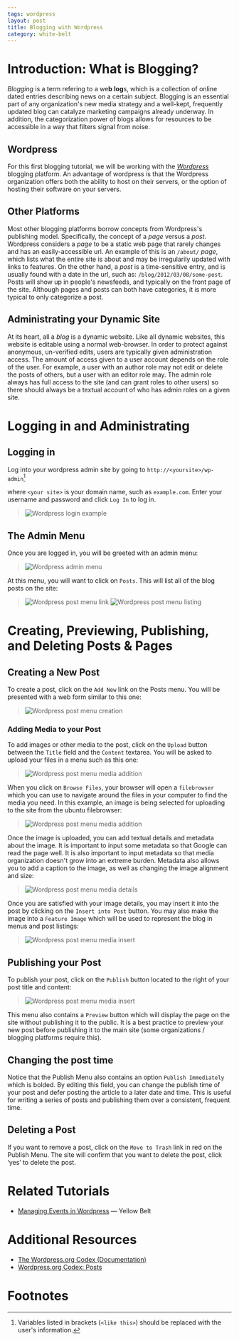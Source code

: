 ```yaml
---
tags: wordpress
layout: post
title: Blogging with Wordpress
category: white-belt
---
```


# Introduction: What is Blogging?

*Blogging* is a term refering to a we**b** **log**s, which is a collection of
online dated entries describing news on a certain subject. Blogging is an
essential part of any organization's new media strategy and a well-kept,
frequently updated blog can catalyze marketing campaigns already underway. In
addition, the categorization power of blogs allows for resources to be
accessible in a way that filters signal from noise.

## Wordpress

For this first blogging tutorial, we will be working with the
*[Wordpress](http://wordpress.org/)* blogging platform. An advantage of
wordpress is that the Wordpress organization offers both the ability to host on
their servers, or the option of hosting their software on your servers.

## Other Platforms

Most other blogging platforms borrow concepts from Wordpress's publishing
model. Specifically, the concept of a *page* versus a *post*. Wordpress
considers a *page* to be a static web page that rarely changes and has an
easily-accessible url. An example of this is an `/about/` *page*, which lists
what the entire site is about and may be irregularily updated with links to
features. On the other hand, a *post* is a time-sensitive entry, and is usually
found with a date in the url, such as: `/blog/2012/03/08/some-post`. Posts will
show up in people's newsfeeds, and typically on the front page of the site.
Although pages and posts can both have categories, it is more typical to only
categorize a post. 

## Administrating your Dynamic Site

At its heart, all a *blog* is a dynamic website. Like all dynamic websites,
this website is editable using a normal web-browser. In order to protect
against anonymous, un-verified edits, users are typically given administration
access. The amount of access given to a user account depends on the role of the
user. For example, a user with an author role may not edit or delete the posts
of others, but a user with an editor role may. The admin role always has full
access to the site (and can grant roles to other users) so there should always
be a textual account of who has admin roles on a given site.

# Logging in and Administrating

## Logging in
Log into your wordpress admin site by going to `http://<yoursite>/wp-admin`[^1]

where `<your site>` is your domain name, such as `example.com`. Enter your
username and password and click `Log In` to log in.

> ![Wordpress login example](/static/img/wordpress/wp-login.png)

## The Admin Menu

Once you are logged in, you will be greeted with an admin menu:

> ![Wordpress admin menu](/static/img/wordpress/wp-admin.png)

At this menu, you will want to click on `Posts`. This will list all of the blog
posts on the site:

> ![Wordpress post menu link](/static/img/wordpress/wp-admin-post.png)
> ![Wordpress post menu listing](/static/img/wordpress/wp-admin-post-list.png)

# Creating, Previewing, Publishing, and Deleting Posts & Pages

## Creating a New Post

To create a post, click on the `Add New` link on the Posts menu. You will be
presented with a web form similar to this one:

> ![Wordpress post menu creation](/static/img/wordpress/wp-admin-post-create.png)

### Adding Media to your Post

To add images or other media to the post, click on the `Upload` button between
the `Title` field and the `Content` textarea. You will be asked to upload your
files in a menu such as this one:

> ![Wordpress post menu media addition](/static/img/wordpress/wp-admin-post-media-up.png)

When you click on `Browse Files`, your browser will open a `filebrowser` which
you can use to navigate around the files in your computer to find the media you
need. In this example, an image is being selected for uploading to the site
from the ubuntu filebrowser:

> ![Wordpress post menu media addition](/static/img/wordpress/upload-file.png)

Once the image is uploaded, you can add textual details and metadata about the
image. It is important to input some metadata so that Google can read the page
well. It is also important to input metadata so that media organization doesn't
grow into an extreme burden. Metadata also allows you to add a caption to the
image, as well as changing the image alignment and size:

> ![Wordpress post menu media details](/static/img/wordpress/media-details.png)

Once you are satisfied with your image details, you may insert it into the post
by clicking on the `Insert into Post` button. You may also make the image into
a `Feature Image` which will be used to represent the blog in menus and post
listings:

> ![Wordpress post menu media insert](/static/img/wordpress/media-insert.png)

## Publishing your Post

To publish your post, click on the `Publish` button located to the right of
your post title and content:

> ![Wordpress post menu media insert](/static/img/wordpress/wp-admin-post-publish.png)

This menu also contains a `Preview` button which will display the page on the
site without publishing it to the public. It is a best practice to preview your
new post before publishing it to the main site (some organizations / blogging
platforms require this). 

## Changing the post time

Notice that the Publish Menu also contains an option `Publish Immediately`
which is bolded. By editing this field, you can change the publish time of your
post and defer posting the article to a later date and time. This is useful for
writing a series of posts and publishing them over a consistent, frequent time.

## Deleting a Post

If you want to remove a post, click on the `Move to Trash` link in red on the
Publish Menu. The site will confirm that you want to delete the post, click
‘yes’ to delete the post.

# Related Tutorials

* [Managing Events in Wordpress](/yellow-belt/2012/03/07/wordpress-events/) —
Yellow Belt

# Additional Resources

* [The Wordpress.org Codex (Documentation)](http://codex.wordpress.org/Main_Page)
* [Wordpress.org Codex: Posts](http://codex.wordpress.org/Posts)

# Footnotes

[^1]: Variables listed in brackets (`<like this>`) should be replaced with the
user's information.

